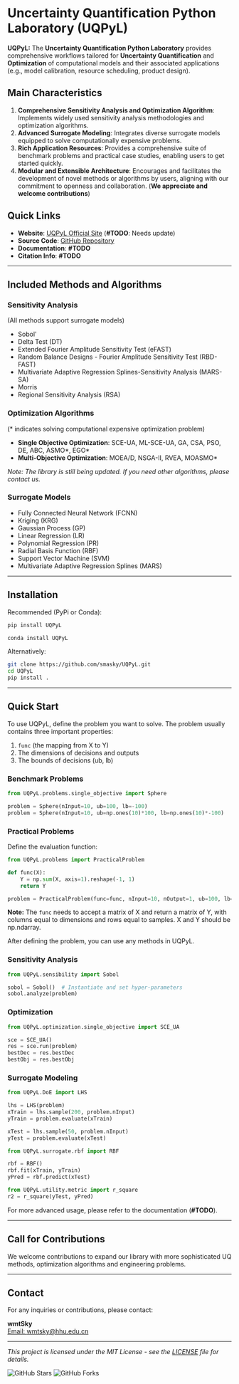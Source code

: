 
# Uncertainty Quantification Python Laboratory (UQPyL)

**UQPyL:** The **Uncertainty Quantification Python Laboratory** provides comprehensive workflows tailored for **Uncertainty Quantification** and **Optimization** of computational models and their associated applications (e.g., model calibration, resource scheduling, product design). 

## Main Characteristics

1. **Comprehensive Sensitivity Analysis and Optimization Algorithm**: Implements widely used sensitivity analysis methodologies and optimization algorithms.
2. **Advanced Surrogate Modeling**: Integrates diverse surrogate models equipped to solve computationally expensive problems.
3. **Rich Application Resources**: Provides a comprehensive suite of benchmark problems and practical case studies, enabling users to get started quickly.
4. **Modular and Extensible Architecture**: Encourages and facilitates the development of novel methods or algorithms by users, aligning with our commitment to openness and collaboration. (**We appreciate and welcome contributions**)

## Quick Links

- **Website**: [UQPyL Official Site](http://www.uq-pyl.com) (**#TODO**: Needs update)
- **Source Code**: [GitHub Repository](https://github.com/smasky/UQPyL/)
- **Documentation**: **#TODO**
- **Citation Info**: **#TODO**

---

## Included Methods and Algorithms

### Sensitivity Analysis

(All methods support surrogate models)
- Sobol'
- Delta Test (DT)
- Extended Fourier Amplitude Sensitivity Test (eFAST)
- Random Balance Designs - Fourier Amplitude Sensitivity Test (RBD-FAST)
- Multivariate Adaptive Regression Splines-Sensitivity Analysis (MARS-SA)
- Morris
- Regional Sensitivity Analysis (RSA)

### Optimization Algorithms

(* indicates solving computational expensive optimization problem)
- **Single Objective Optimization**: SCE-UA, ML-SCE-UA, GA, CSA, PSO, DE, ABC, ASMO*, EGO*
- **Multi-Objective Optimization**: MOEA/D, NSGA-II, RVEA, MOASMO*

*Note: The library is still being updated. If you need other algorithms, please contact us.*

### Surrogate Models

- Fully Connected Neural Network (FCNN)
- Kriging (KRG)
- Gaussian Process (GP)
- Linear Regression (LR)
- Polynomial Regression (PR)
- Radial Basis Function (RBF)
- Support Vector Machine (SVM)
- Multivariate Adaptive Regression Splines (MARS)

---

## Installation

Recommended (PyPi or Conda):

```bash
pip install UQPyL

conda install UQPyL
```

Alternatively:

```bash
git clone https://github.com/smasky/UQPyL.git 
cd UQPyL
pip install .
```

---

## Quick Start

To use UQPyL, define the problem you want to solve. The problem usually contains three important properties:
1. `func` (the mapping from X to Y)
2. The dimensions of decisions and outputs
3. The bounds of decisions (ub, lb)

### Benchmark Problems

```python
from UQPyL.problems.single_objective import Sphere

problem = Sphere(nInput=10, ub=100, lb=-100)
problem = Sphere(nInput=10, ub=np.ones(10)*100, lb=np.ones(10)*-100)
```

### Practical Problems

Define the evaluation function:

```python
from UQPyL.problems import PracticalProblem

def func(X):
    Y = np.sum(X, axis=1).reshape(-1, 1)
    return Y

problem = PracticalProblem(func=func, nInput=10, nOutput=1, ub=100, lb=-100, name="Sphere")
```

**Note:** The `func` needs to accept a matrix of X and return a matrix of Y, with columns equal to dimensions and rows equal to samples. X and Y should be np.ndarray.

After defining the problem, you can use any methods in UQPyL.

### Sensitivity Analysis

```python
from UQPyL.sensibility import Sobol

sobol = Sobol()  # Instantiate and set hyper-parameters
sobol.analyze(problem)
```

### Optimization

```python
from UQPyL.optimization.single_objective import SCE_UA

sce = SCE_UA()
res = sce.run(problem)
bestDec = res.bestDec
bestObj = res.bestObj
```

### Surrogate Modeling

```python
from UQPyL.DoE import LHS

lhs = LHS(problem)
xTrain = lhs.sample(200, problem.nInput)
yTrain = problem.evaluate(xTrain)

xTest = lhs.sample(50, problem.nInput)
yTest = problem.evaluate(xTest)

from UQPyL.surrogate.rbf import RBF

rbf = RBF()
rbf.fit(xTrain, yTrain)
yPred = rbf.predict(xTest)

from UQPyL.utility.metric import r_square
r2 = r_square(yTest, yPred)
```

For more advanced usage, please refer to the documentation (**#TODO**).

---

## Call for Contributions

We welcome contributions to expand our library with more sophisticated UQ methods, optimization algorithms and engineering problems.

---

## Contact

For any inquiries or contributions, please contact:

**wmtSky**  
[Email: wmtsky@hhu.edu.cn](mailto:wmtsky@hhu.edu.cn)

---

*This project is licensed under the MIT License - see the [LICENSE](https://github.com/smasky/UQPyL/LICENSE) file for details.*

![GitHub Stars](https://img.shields.io/github/stars/smasky/UQPyL?style=social)
![GitHub Forks](https://img.shields.io/github/forks/smasky/UQPyL?style=social)



